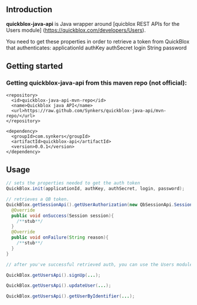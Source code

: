 ## Introduction
**quickblox-java-api** is Java wrapper around [quicblox REST APIs for the Users module] (https://quickblox.com/developers/Users).

You need to get these properties in order to retrieve a token from QuickBlox that authenticates:
applicationId
authKey
authSecret
login
String password

## Getting started

### Getting quickblox-java-api from this maven repo (not official):

```
<repository>
  <id>quickblox-java-api-mvn-repo</id>
  <name>Quickblox java API</name>
  <url>https://raw.github.com/Synkers/quickblox-java-api/mvn-repo/</url>
</repository>

<dependency>
  <groupId>com.synkers</groupId>
  <artifactId>quickblox-api</artifactId>
  <version>0.0.1</version>
</dependency>
```

## Usage

```java
// sets the properties needed to get the auth token
QuickBlox.init(applicationId, authKey, authSecret, login, password);

// retrieves a QB token.
QuickBlox.getSessionApi().getUserAuthorization(new QbSessionApi.SessionCallback() {
  @Override
  public void onSuccess(Session session){
    /**stub**/
  }
  @Override
  public void onFailure(String reason){
    /**stub**/
  }
}

// after you've successful retrieved auth, you can use the Users module.

QuickBlox.getUsersApi().signUp(...);

QuickBlox.getUsersApi().updateUser(...);

QuickBlox.getUsersApi().getUserByIdentifier(...);
```
